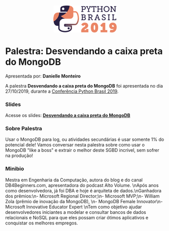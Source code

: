 <p align="center"><img src="../../logo_python_brasil_2019-01.svg" width="200"></p>

# Palestra: Desvendando a caixa preta do MongoDB
Apresentada por: **Danielle Monteiro**


A palestra **Desvendando a caixa preta do MongoDB** foi apresentada no dia 27/10/2019, durante a [Conferência Python Brasil 2019](http://2019.pythonbrasil.org.br).



### Slides

Acesse os slides: **[Desvendando a caixa preta do MongoDB](https://drive.google.com/open?id=1WJV4UVSnuwdFxTkLMEFDuyEriE_m9E3N)**



### Sobre Palestra
Usar o MongoDB para log, ou atividades secundárias é usar somente 1% do potencial dele! Vamos conversar nesta palestra sobre como usar o MongoDB "like a boss" e extrair o melhor deste SGBD incrível, sem sofrer na produção!



### Minibio
Mestra em Engenharia da Computação, autora do blog e do canal DB4Beginners.com, apresentadora do podcast Alto Volume. \nApós anos como desenvolvedora, já foi DBA e hoje é arquiteta de dados.\nGanhadora dos prêmios:\n- Microsoft Regional Director;\n- Microsoft MVP;\n- William Zola (prêmio de inovação da MongoDB), \n- MongoDB Female Innovator\n- Microsoft Innovative Educator Expert  \nTem como objetivo ajudar desenvolvedores iniciantes a modelar e consultar bancos de dados relacionais e NoSQL para que eles possam criar ótimos aplicativos e conquistar os melhores empregos.


